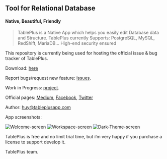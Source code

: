 ## Tool for Relational Database
#### Native, Beautiful, Friendly

> TablePlus is a Native App which helps you easily edit Database data and Structure.
> TablePlus currently Supports: PostgreSQL, MySQL, RedShift, MariaDB... High-end security ensured

This repository is currently being used for hosting the official issue & bug tracker of TablePlus.

Download: [here](https://tableplus.io)
 
Report bugs/request new feature: [issues](https://github.com/TablePlus/TablePlus/issues).

Work in Progress: [project](https://github.com/TablePlus/TablePlus/projects/1).

Official pages: [Medium](http://medium.com/@huyphams), [Facebook](http://facebook.com/tableplusapp), [Twitter](http://twitter.com/tableplus)

Author: huy@tableplusapp.com


App screenshots:

![Welcome-screen](https://github.com/TablePlus/TablePlus/blob/master/Resources/welcome.png "Welcome screen")
![Workspace-screen](https://github.com/TablePlus/TablePlus/blob/master/Resources/workspace.png "Workspace")
![Dark-Theme-screen](https://github.com/TablePlus/TablePlus/blob/master/Resources/gray.png "Dark Them screen")

TablePlus is free and no limit trial time, but i’m very happy if you purchase a license to support develop it.

TablePlus team.
